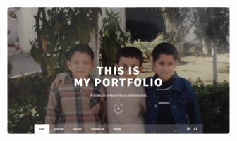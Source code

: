 <!-- # [Click to see my Portfolio](https://zakaria-pro.github.io/my-eportfolio.github.io "Zakariae's Portfolio")
 -->
<div style="border-radius: 6px">
   <a href="https://zakaria-pro.github.io/my-eportfolio.github.io">
      <img style="border-radius: 6px" src="./assets/my-portfolio.png"/>
   </a>
</div>
        
         

